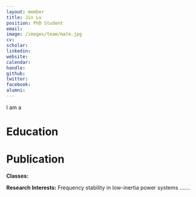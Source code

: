 ```yaml
---
layout: member
title: Jin Lu
position: PhD Student
email: 
image: /images/team/male.jpg
cv: 
scholar: 
linkedin: 
website: 
calendar: 
handle: 
github: 
twitter: 
facebook: 
alumni: 
---
```


I am a 

# Education




# Publication




**Classes:**


**Research Interests:** Frequency stability in low-inertia power systems .......

